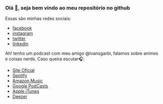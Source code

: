 ### Olá 👋, seja bem vindo ao meu repositório no github
Essas são minhas redes sociais:

 - [facebook](facebook.com)
 - [instagram](facebook.com)
 - [twitter](facebook.com)
 - [linkedin](facebook.com)

Ah! tenho um podcast com meu amigo @ivansgarbi, falamos sobre animes e coisas nerds. Caso queira escutar🎧:

 - [Site Oficial](https://bit.ly/2YU1aWu)
 - [Spotify](https://spoti.fi/3ng5TKj)
 - [Amazon Music](https://amzn.to/3AMgNvO)
 - [Google PodCasts](https://bit.ly/3BLYFni)
 - [Apple iTunes](https://apple.co/3AP4or3)
 - [Deezer](https://bit.ly/3FPyUov)
